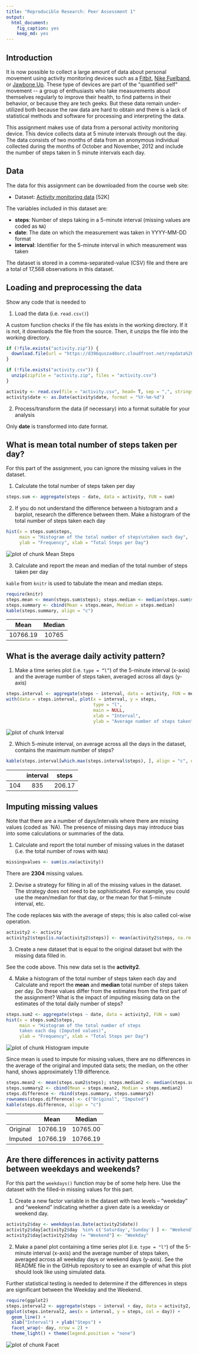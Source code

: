 ```yaml
---
title: "Reproducible Research: Peer Assessment 1"
output: 
  html_document:
    fig_caption: yes
    keep_md: yes
---
```


## Introduction

It is now possible to collect a large amount of data about personal movement using activity monitoring devices such as a [Fitbit](http://www.fitbit.com), [Nike Fuelband](http://www.nike.com/us/en_us/c/nikeplus-fuelband), or [Jawbone Up](https://jawbone.com/up). These type of devices are part of the "quantified self" movement -- a group of enthusiasts who take measurements about themselves regularly to improve their health, to find patterns in their behavior, or because they are tech geeks. But these data remain under-utilized both because the raw data are hard to obtain and there is a lack of statistical methods and software for processing and interpreting the data.

This assignment makes use of data from a personal activity monitoring device. This device collects data at 5 minute intervals through out the day. The data consists of two months of data from an anonymous individual collected during the months of October and November, 2012 and include the number of steps taken in 5 minute intervals each day.

## Data

The data for this assignment can be downloaded from the course web site:

* Dataset: [Activity monitoring data](https://d396qusza40orc.cloudfront.net/repdata%2Fdata%2Factivity.zip) [52K]

The variables included in this dataset are:

* **steps**: Number of steps taking in a 5-minute interval (missing values are coded as `NA`)
* **date**: The date on which the measurement was taken in YYYY-MM-DD format
* **interval**: Identifier for the 5-minute interval in which measurement was taken

The dataset is stored in a comma-separated-value (CSV) file and there are a total of 17,568 observations in this dataset.

## Loading and preprocessing the data

Show any code that is needed to

1. Load the data (i.e. `read.csv()`)

A custom function checks if the file has exists in the working directory. If it is not, it downloads the file from the source. Then, it unzips the file into the working directory.


```r
if (!file.exists("activity.zip")) {
  download.file(url = "https://d396qusza40orc.cloudfront.net/repdata%2Fdata%2Factivity.zip", destfile = "activity.zip")
}

if (!file.exists("activity.csv")) {
  unzip(zipfile = "activity.zip", files = "activity.csv")
}

activity <- read.csv(file = "activity.csv", head= T, sep = ",", stringsAsFactors = F)
activity$date <- as.Date(activity$date, format = "%Y-%m-%d")
```

2. Process/transform the data (if necessary) into a format suitable for your analysis

Only **date** is transformed into date format.

## What is mean total number of steps taken per day?

For this part of the assignment, you can ignore the missing values in the dataset.

1. Calculate the total number of steps taken per day


```r
steps.sum <- aggregate(steps ~ date, data = activity, FUN = sum)
```

2. If you do not understand the difference between a histogram and a barplot, research the difference between them. Make a histogram of the total number of steps taken each day


```r
hist(x = steps.sum$steps, 
     main = "Histogram of the total number of steps\ntaken each day", 
     ylab = "Frequency", xlab = "Total Steps per Day")
```

<img src="figure/Mean Steps-1.png" title="plot of chunk Mean Steps" alt="plot of chunk Mean Steps" style="display: block; margin: auto;" />

3. Calculate and report the mean and median of the total number of steps taken per day

`kable` from `knitr` is used to tabulate the mean and median steps.


```r
require(knitr)
steps.mean <- mean(steps.sum$steps); steps.median <- median(steps.sum$steps)
steps.summary <- cbind(Mean = steps.mean, Median = steps.median)
kable(steps.summary, align = "c")
```



|   Mean   | Median |
|:--------:|:------:|
| 10766.19 | 10765  |

## What is the average daily activity pattern?

1. Make a time series plot (i.e. `type = “l”`) of the 5-minute interval (x-axis) and the average number of steps taken, averaged across all days (y-axis)


```r
steps.interval <- aggregate(steps ~ interval, data = activity, FUN = mean)
with(data = steps.interval, plot(x = interval, y = steps, 
                                 type = "l", 
                                 main = NULL,
                                 xlab = "Interval",
                                 ylab = "Average number of steps taken"))
```

<img src="figure/Interval-1.png" title="plot of chunk Interval" alt="plot of chunk Interval" style="display: block; margin: auto;" />

2. Which 5-minute interval, on average across all the days in the dataset, contains the maximum number of steps?


```r
kable(steps.interval[which.max(steps.interval$steps), ], align = "c", digits = 2)
```



|    | interval | steps  |
|:---|:--------:|:------:|
|104 |   835    | 206.17 |

## Imputing missing values

Note that there are a number of days/intervals where there are missing values (coded as `NA). The presence of missing days may introduce bias into some calculations or summaries of the data.

1. Calculate and report the total number of missing values in the dataset (i.e. the total number of rows with `NA`s)


```r
missingvalues <- sum(is.na(activity))
```

There are **2304** missing values.

2. Devise a strategy for filling in all of the missing values in the dataset. The strategy does not need to be sophisticated. For example, you could use the mean/median for that day, or the mean for that 5-minute interval, etc.

The code replaces `NA`s with the average of steps; this is also called col-wise operation.


```r
activity2 <- activity
activity2$steps[is.na(activity2$steps)] <- mean(activity2$steps, na.rm = T)
```

3. Create a new dataset that is equal to the original dataset but with the missing data filled in.

See the code above. This new data set is the **activity2**.

4. Make a histogram of the total number of steps taken each day and Calculate and report the **mean** and **median** total number of steps taken per day. Do these values differ from the estimates from the first part of the assignment? What is the impact of imputing missing data on the estimates of the total daily number of steps?


```r
steps.sum2 <- aggregate(steps ~ date, data = activity2, FUN = sum)
hist(x = steps.sum2$steps, 
     main = "Histogram of the total number of steps
     taken each day (Imputed values)",
     ylab = "Frequency", xlab = "Total Steps per Day")
```

<img src="figure/Histogram impute-1.png" title="plot of chunk Histogram impute" alt="plot of chunk Histogram impute" style="display: block; margin: auto;" />

Since mean is used to impute for missing values, there are no differences in the average of the original and imputed data sets; the median, on the other hand, shows approximately 1.19 difference.


```r
steps.mean2 <- mean(steps.sum2$steps); steps.median2 <- median(steps.sum2$steps)
steps.summary2 <- cbind(Mean = steps.mean2, Median = steps.median2)
steps.difference <- rbind(steps.summary, steps.summary2)
rownames(steps.difference) <- c("Original", "Imputed")
kable(steps.difference, align = "c")
```



|         |   Mean   |  Median  |
|:--------|:--------:|:--------:|
|Original | 10766.19 | 10765.00 |
|Imputed  | 10766.19 | 10766.19 |

## Are there differences in activity patterns between weekdays and weekends?

For this part the `weekdays()` function may be of some help here. Use the dataset with the filled-in missing values for this part.

1. Create a new factor variable in the dataset with two levels – “weekday” and “weekend” indicating whether a given date is a weekday or weekend day.


```r
activity2$day <- weekdays(as.Date(activity2$date))
activity2$day[activity2$day  %in% c('Saturday','Sunday') ] <- "Weekend"
activity2$day[activity2$day != "Weekend"] <- "Weekday"
```

2. Make a panel plot containing a time series plot (i.e. `type = "l"`) of the 5-minute interval (x-axis) and the average number of steps taken, averaged across all weekday days or weekend days (y-axis). See the README file in the GitHub repository to see an example of what this plot should look like using simulated data.

Further statistical testing is needed to determine if the differences in steps are significant between the Weekday and the Weekend.


```r
require(ggplot2)
steps.interval2 <- aggregate(steps ~ interval + day, data = activity2, FUN = mean)
ggplot(steps.interval2, aes(x = interval, y = steps, col = day)) + 
  geom_line() +
  xlab("Interval") + ylab("Steps") +
  facet_wrap(~ day, nrow = 2) + 
  theme_light() + theme(legend.position = "none")
```

<img src="figure/Facet-1.png" title="plot of chunk Facet" alt="plot of chunk Facet" style="display: block; margin: auto;" />

